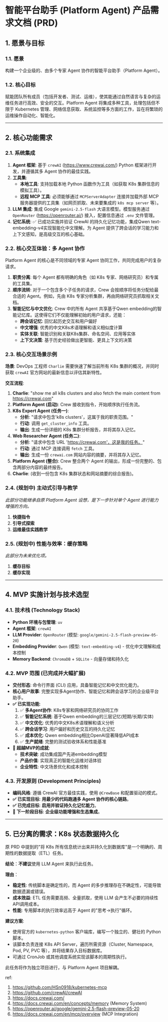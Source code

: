 # 智能平台助手 (Platform Agent) 产品需求文档 (PRD)

## 1. 愿景与目标

### 1.1. 愿景
构建一个企业级的、由多个专家 Agent 协作的智能平台助手（Platform Agent）。

### 1.2. 核心目标
赋能团队所有成员（包括开发者、测试、运维），使其能通过自然语言与复杂的运维任务进行高效、安全的交互。Platform Agent 将集成多种工具，处理包括但不限于 Kubernetes 管理、网络信息获取、系统监控等多方面的工作，旨在将繁琐的运维操作自动化、智能化。

---

## 2. 核心功能需求

### 2.1. 系统集成
1.  **Agent 框架**: 基于 `crewAI` (https://www.crewai.com/) Python 框架进行开发，并遵循其多 Agent 协作的最佳实践。
2.  **工具集**:
    - **本地工具**: 支持加载本地 Python 函数作为工具（如获取 K8s 集群信息的模拟工具）。
    - **远程 MCP 工具**: 必须能够通过 `MCPServerAdapter` 连接并加载外部 MCP 服务器提供的工具集（如网页抓取、未来要集成的 `k8s mcp server` 等）。
3.  **LLM 集成**: 集成 Google `gemini-2.5-flash` 大语言模型。模型服务通过 `OpenRouter` (https://openrouter.ai/) 接入，配置信息通过 `.env` 文件管理。
4.  **记忆系统**: ✅ 已成功实施并验证 CrewAI 的持久化记忆功能，集成Qwen text-embedding-v4实现智能化中文理解。为 Agent 提供了跨会话的学习能力和上下文感知，是高级交互的核心基础。

### 2.2. 核心交互体验：多 Agent 协作
Platform Agent 的核心是不同领域的专家 Agent 协同工作，共同完成用户的复杂请求。
1.  **职责分离**: 每个 Agent 都有明确的角色（如 K8s 专家、网络研究员）和专属的工具集。
2.  **顺序流转**: 对于一个包含多个子任务的请求，Crew 会按顺序将任务分配给最合适的 Agent。例如，先由 K8s 专家分析集群，再由网络研究员抓取相关文档。
3.  **智能记忆与中文优化**: Crew 中的所有 Agent 共享基于Qwen embedding的智能记忆库。这使得它们不仅能理解初始的用户请求，还能：
    - **跨会话记忆**: 回忆起历史交互和用户偏好
    - **中文增强**: 优秀的中文K8s术语理解和语义相似度计算
    - **实体关联**: 智能识别和关联K8s集群、命名空间、应用等实体
    - **上下文决策**: 基于历史经验做出更智能、更具上下文的决策

### 2.3. 核心交互场景示例
**场景**: DevOps 工程师 `Charlie` 需要快速了解当前所有 K8s 集群的概况，并同时获取 `crewAI` 官方网站的最新信息以评估其新特性。

**交互流程**:
1.  **Charlie**: "show me all k8s clusters and also fetch the main content from https://crewai.com"
2.  **Platform Agent (启动)**: Crew 接收到指令，开始顺序执行任务流。
3.  **K8s Expert Agent (任务一)**:
    - **分析**: "请求中包含'k8s clusters'，这属于我的职责范围。"
    - **行动**: 调用 `get_cluster_info` 工具。
    - **输出**: 生成一份详细的 K8s 集群分析报告，并将其存入记忆。
4.  **Web Researcher Agent (任务二)**:
    - **分析**: "请求中包含 URL 'https://crewai.com'，这是我的任务。"
    - **行动**: 通过 MCP 连接调用 `fetch` 工具。
    - **输出**: 生成一份 `crewai.com` 网站内容的摘要，并将其存入记忆。
5.  **Platform Agent (整合)**: Crew 整合两个 Agent 的输出，形成一份完整的、包含两部分内容的最终报告。
6.  **Charlie**: (收到一份包含 K8s 集群状态和网站摘要的综合报告)。

### 2.4. (规划中) 主动式引导与教学
*此部分功能继承自原 Platform Agent 设想，是下一步针对单个 Agent 进行能力增强的方向。*
1.  **快捷指令**
2.  **引导式探索**
3.  **运维最佳实践教学**

### 2.5. (规划中) 性能与效率：缓存策略
*此部分为未来优化项。*
1.  **缓存目标**
2.  **缓存实现**

---

## 4. MVP 实施计划与技术选型

### 4.1. 技术栈 (Technology Stack)
- **Python 环境与包管理**: `uv`
- **Agent 框架**: `crewAI` 
- **LLM Provider**: `OpenRouter` (模型: `google/gemini-2.5-flash-preview-05-20`)
- **Embedding Provider**: `Qwen` (模型: `text-embedding-v4`) - 优化中文理解和成本控制
- **Memory Backend**: `ChromaDB` + `SQLite` - 向量存储和持久化

### 4.2. MVP 范围 (已完成并大幅扩展)
- **交付形态**: 命令行界面 (CLI) 应用，具备智能记忆和中文优化能力。
- **核心用户故事**: 完整实现多Agent协作、智能记忆和跨会话学习的企业级平台助手。
- **✅ 已实现功能**:
    1. ✅ **多Agent协作**: K8s专家和网络研究员的协同工作
    2. ✅ **智能记忆系统**: 基于Qwen embedding的三层记忆(短期/长期/实体)
    3. ✅ **中文优化**: 优秀的中文K8s术语理解和语义分析
    4. ✅ **跨会话学习**: 用户偏好和历史交互的持久化记忆
    5. ✅ **成本优化**: Qwen embedding相比OpenAI显著降低API成本
    6. ✅ **生产就绪**: 完整的测试验收体系和性能基准
- **🎯 超越MVP的成就**:
    - **技术突破**: 成功集成国产先进embedding模型
    - **产品价值**: 实现真正的智能化运维对话体验
    - **企业特性**: 中文场景优化和成本控制

### 4.3. 开发原则 (Development Principles)
- **编码风格**: 遵循 CrewAI 官方最佳实践，使用 `@CrewBase` 和配置驱动的模式。
- **✅ 已实现目标**: **用最少的代码跑通多 Agent 协作的核心链路**。
- **✅ 已完成目标**: **启用并验证持久化记忆能力**。
- **🚀 下一阶段目标**: **企业级功能增强和生态集成**。

---

## 5. 已分离的需求：K8s 状态数据持久化

原 PRD 中提到的"将 K8s 所有信息统计出来并持久化到数据库"是一个明确的、周期性的数据提取（ETL）任务。

**结论**：**不建议**使用 LLM Agent 来执行此任务。

**理由**：
- **稳定性**: 传统脚本是确定性的，而 Agent 的多步推理存在不确定性，可能导致数据遗漏或错误。
- **成本效益**: ETL 任务需要高频、全量抓取，使用 LLM 会产生不必要的持续性API调用成本。
- **性能**: 专用脚本的执行效率远高于 Agent 的"思考->执行"循环。

**建议方案**:
- 使用官方的 `kubernetes-python` 客户端库，编写一个独立的、健壮的 Python 脚本。
- 该脚本负责连接 K8s API Server，遍历所需资源（Cluster, Namespace, Pod, PV, PVC 等），并将结果存入目标数据库。
- 可通过 CronJob 或其他调度系统实现该脚本的周期性执行。

此任务将作为独立项目进行，与 Platform Agent 项目解耦。

ref:

1. https://github.com/HSn0918/kubernetes-mcp
2. https://github.com/crewAI/crewAI
3. https://docs.crewai.com/
4. https://docs.crewai.com/en/concepts/memory (Memory System)
5. https://openrouter.ai/google/gemini-2.5-flash-preview-05-20
6. https://docs.crewai.com/en/mcp/overview (MCP Integration)
